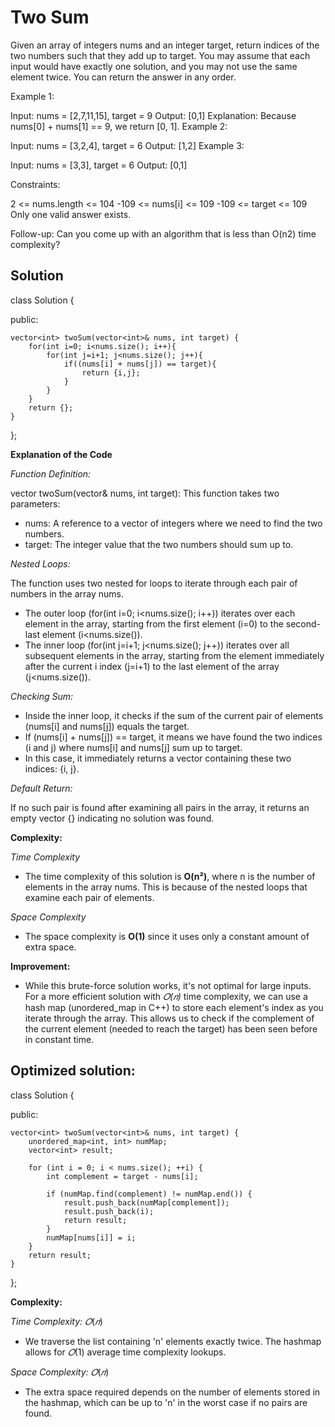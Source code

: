 # Two Sum

Given an array of integers nums and an integer target, return indices of the two numbers such that they add up to target.
You may assume that each input would have exactly one solution, and you may not use the same element twice.
You can return the answer in any order.
 
Example 1:

Input: nums = [2,7,11,15], target = 9
Output: [0,1]
Explanation: Because nums[0] + nums[1] == 9, we return [0, 1].
Example 2:

Input: nums = [3,2,4], target = 6
Output: [1,2]
Example 3:

Input: nums = [3,3], target = 6
Output: [0,1]
 

Constraints:

2 <= nums.length <= 104
-109 <= nums[i] <= 109
-109 <= target <= 109
Only one valid answer exists.
 
Follow-up: Can you come up with an algorithm that is less than O(n2) time complexity?


## Solution

class Solution {

public:

    vector<int> twoSum(vector<int>& nums, int target) {
        for(int i=0; i<nums.size(); i++){
            for(int j=i+1; j<nums.size(); j++){
                if((nums[i] + nums[j]) == target){
                    return {i,j};
                }
            }
        }
        return {};
    }
};


**Explanation of the Code**

*Function Definition:*

vector<int> twoSum(vector<int>& nums, int target): This function takes two parameters:
- nums: A reference to a vector of integers where we need to find the two numbers.
- target: The integer value that the two numbers should sum up to.

*Nested Loops:*

The function uses two nested for loops to iterate through each pair of numbers in the array nums.
- The outer loop (for(int i=0; i<nums.size(); i++)) iterates over each element in the array, starting from the first element (i=0) to the second-last element (i<nums.size()).
- The inner loop (for(int j=i+1; j<nums.size(); j++)) iterates over all subsequent elements in the array, starting from the element immediately after the current i index (j=i+1) to the last element of the array (j<nums.size()).

*Checking Sum:*

- Inside the inner loop, it checks if the sum of the current pair of elements (nums[i] and nums[j]) equals the target.
- If (nums[i] + nums[j]) == target, it means we have found the two indices (i and j) where nums[i] and nums[j] sum up to target.
- In this case, it immediately returns a vector containing these two indices: {i, j}.

*Default Return:*

If no such pair is found after examining all pairs in the array, it returns an empty vector {} indicating no solution was found.

**Complexity:**

*Time Complexity*
- The time complexity of this solution is **O(n²)**, where n is the number of elements in the array nums. This is because of the nested loops that examine each pair of elements.

*Space Complexity*
- The space complexity is **O(1)** since it uses only a constant amount of extra space.

**Improvement:**

- While this brute-force solution works, it's not optimal for large inputs. For a more efficient solution with 
*𝑂(𝑛)* time complexity, we can use a hash map (unordered_map in C++) to store each element's index as you iterate through the array. This allows us to check if the complement of the current element (needed to reach the target) has been seen before in constant time.


## Optimized solution:

class Solution {

public:

    vector<int> twoSum(vector<int>& nums, int target) {
        unordered_map<int, int> numMap;
        vector<int> result;
        
        for (int i = 0; i < nums.size(); ++i) {
            int complement = target - nums[i];
            
            if (numMap.find(complement) != numMap.end()) {
                result.push_back(numMap[complement]);
                result.push_back(i);
                return result;
            }
            numMap[nums[i]] = i;
        }
        return result;
    }
};

**Complexity:**

*Time Complexity:* $𝑂(𝑛)$

- We traverse the list containing 'n' elements exactly twice. The hashmap allows for $𝑂(1)$ average time complexity lookups.

*Space Complexity:* $𝑂(𝑛)$

- The extra space required depends on the number of elements stored in the hashmap, which can be up to 'n' in the worst case if no pairs are found.
